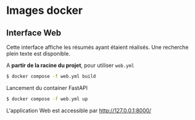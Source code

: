 # Images docker

## Interface Web

Cette interface affiche les résumés ayant étaient réalisés.
Une recherche plein texte est disponible.

A **partir de la racine du projet**, pour utiliser `web.yml`

```bash
$ docker compose -f web.yml build
```

Lancement du container FastAPI

```bash
$ docker compose -f web.yml up
```

L'application Web est accessible par http://127.0.0.1:8000/
